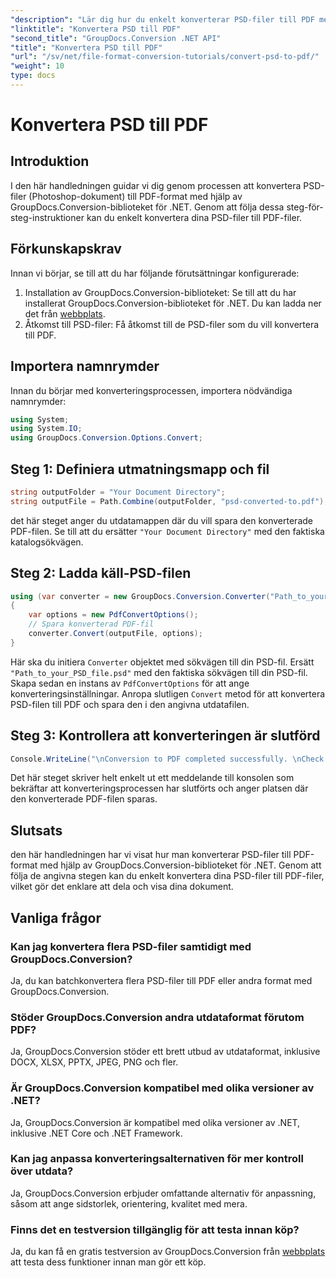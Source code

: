 ```yaml
---
"description": "Lär dig hur du enkelt konverterar PSD-filer till PDF med GroupDocs.Conversion för .NET. Följ vår steg-för-steg-guide."
"linktitle": "Konvertera PSD till PDF"
"second_title": "GroupDocs.Conversion .NET API"
"title": "Konvertera PSD till PDF"
"url": "/sv/net/file-format-conversion-tutorials/convert-psd-to-pdf/"
"weight": 10
type: docs
---
```

# Konvertera PSD till PDF

## Introduktion
I den här handledningen guidar vi dig genom processen att konvertera PSD-filer (Photoshop-dokument) till PDF-format med hjälp av GroupDocs.Conversion-biblioteket för .NET. Genom att följa dessa steg-för-steg-instruktioner kan du enkelt konvertera dina PSD-filer till PDF-filer.
## Förkunskapskrav
Innan vi börjar, se till att du har följande förutsättningar konfigurerade:
1. Installation av GroupDocs.Conversion-biblioteket: Se till att du har installerat GroupDocs.Conversion-biblioteket för .NET. Du kan ladda ner det från [webbplats](https://releases.groupdocs.com/conversion/net/).
2. Åtkomst till PSD-filer: Få åtkomst till de PSD-filer som du vill konvertera till PDF.

## Importera namnrymder
Innan du börjar med konverteringsprocessen, importera nödvändiga namnrymder:
```csharp
using System;
using System.IO;
using GroupDocs.Conversion.Options.Convert;
```
## Steg 1: Definiera utmatningsmapp och fil
```csharp
string outputFolder = "Your Document Directory";
string outputFile = Path.Combine(outputFolder, "psd-converted-to.pdf");
```
det här steget anger du utdatamappen där du vill spara den konverterade PDF-filen. Se till att du ersätter `"Your Document Directory"` med den faktiska katalogsökvägen.
## Steg 2: Ladda käll-PSD-filen
```csharp
using (var converter = new GroupDocs.Conversion.Converter("Path_to_your_PSD_file.psd"))
{
    var options = new PdfConvertOptions();
    // Spara konverterad PDF-fil
    converter.Convert(outputFile, options);
}
```
Här ska du initiera `Converter` objektet med sökvägen till din PSD-fil. Ersätt `"Path_to_your_PSD_file.psd"` med den faktiska sökvägen till din PSD-fil. Skapa sedan en instans av `PdfConvertOptions` för att ange konverteringsinställningar. Anropa slutligen `Convert` metod för att konvertera PSD-filen till PDF och spara den i den angivna utdatafilen.
## Steg 3: Kontrollera att konverteringen är slutförd
```csharp
Console.WriteLine("\nConversion to PDF completed successfully. \nCheck output in {0}", outputFolder);
```
Det här steget skriver helt enkelt ut ett meddelande till konsolen som bekräftar att konverteringsprocessen har slutförts och anger platsen där den konverterade PDF-filen sparas.

## Slutsats
den här handledningen har vi visat hur man konverterar PSD-filer till PDF-format med hjälp av GroupDocs.Conversion-biblioteket för .NET. Genom att följa de angivna stegen kan du enkelt konvertera dina PSD-filer till PDF-filer, vilket gör det enklare att dela och visa dina dokument.
## Vanliga frågor

### Kan jag konvertera flera PSD-filer samtidigt med GroupDocs.Conversion?
Ja, du kan batchkonvertera flera PSD-filer till PDF eller andra format med GroupDocs.Conversion.

### Stöder GroupDocs.Conversion andra utdataformat förutom PDF?
Ja, GroupDocs.Conversion stöder ett brett utbud av utdataformat, inklusive DOCX, XLSX, PPTX, JPEG, PNG och fler.

### Är GroupDocs.Conversion kompatibel med olika versioner av .NET?
Ja, GroupDocs.Conversion är kompatibel med olika versioner av .NET, inklusive .NET Core och .NET Framework.

### Kan jag anpassa konverteringsalternativen för mer kontroll över utdata?
Ja, GroupDocs.Conversion erbjuder omfattande alternativ för anpassning, såsom att ange sidstorlek, orientering, kvalitet med mera.

### Finns det en testversion tillgänglig för att testa innan köp?
Ja, du kan få en gratis testversion av GroupDocs.Conversion från [webbplats](https://releases.groupdocs.com/conversion/net/) att testa dess funktioner innan man gör ett köp.